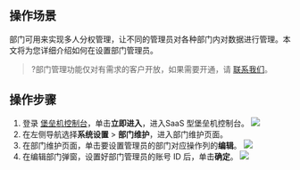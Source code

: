 ## 操作场景
部门可用来实现多人分权管理，让不同的管理员对各种部门内对数据进行管理。本文将为您详细介绍如何在设置部门管理员。

>?部门管理功能仅对有需求的客户开放，如果需要开通，请 [联系我们](https://cloud.tencent.com/online-service)。

## 操作步骤
1. 登录 [堡垒机控制台](https://console.cloud.tencent.com/dsgc/bh)，单击**立即进入**，进入SaaS 型堡垒机控制台。
![](https://qcloudimg.tencent-cloud.cn/raw/b2f6673b0cad7c2f423a6b6e287179af.png)
2. 在左侧导航选择**系统设置** > **部门维护**，进入部门维护页面。
3. 在部门维护页面，单击要设置管理员的部门对应操作列的**编辑**。
![](https://qcloudimg.tencent-cloud.cn/raw/c546aab09919119050c09ecdf0250e9f.png)
4. 在编辑部门弹窗，设置好部门管理员的账号 ID 后，单击**确定**。
![](https://qcloudimg.tencent-cloud.cn/raw/b74a40583f2ec1d37efe285a980edee7.png)
